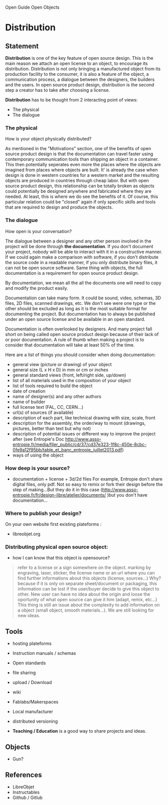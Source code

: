 Open Guide Open Objects

Distribution
========

Statement
---------------

**Distribution** is one of the key feature of open source design. This is the main reason we attach an open license to an object, to encourage its distribution. Distribution is not only bringing a manufactured object from its production facility to the consumer, it is also a feature of the object, a communication process, a dialogue between the designers, the builders and the users. In open source product design, distribution is the second step a creator has to take after choosing a license.

**Distribution** has to be thought from 2 interacting point of views:
 - The physical
 - The dialogue
 
### The physical
How is your object physically distributed? 

As mentioned in the "Motivations" section, one of the benefits of open source product design is that the documentation can travel faster using contemporary communication tools than shipping an object in a container. This then potentially seperates even more the places where the objects are imagined from places where objects are built. It' is already the case when design is done in western countries for a western market and the resulting objects are produced in countries through cheap labor. But with open source product design, this relationship can be totally broken as objects could potentially be designed anywhere and fabricated where they are needed. At least, this is where we do see the benefits of it. Of course, this particular relation could be "closed" again if only specific skills and tools that are required to design and produce the objects. 
 
### The dialogue
How open is your conversation?

The dialogue between a designer and any other person involved in the project will be done through **the documentation**. If you don't document your project, nobody will be able to interact with it in a constructive manner. If we could again make a comparison with software, if you don't distribute the source code in a readable manner, if you only distribute binary files, it can not be open source software. Same thing with objects, the full documentation is a requirement for open source product design.

By documentation, we mean all the all the documents one will need to copy and modify the product easily.

Documentation can take many form. It could be sound, video, schemas, 3D files, 2D files, scanned drawings, etc. We don't see were one type or the other should be excluded as long as it is the most suitable format for documenting the project. But documentation has to always be published under an open source license and be available in an open standard.

Documentation is often overlooked by designers. And many project fall short on being called open source product design because of their lack of or poor docunentation. A rule of thumb when making a project is to consider that documentation will take at least 50% of the time.

Here are a list of things you should consider when doing documentation:
- general view (picture or drawing) of your object
- general size (L x H x D) in mm or cm or inches
- general standard views (front, left/right side, up/down)
- list of all materials used in the composition of your object
- list of tools required to build the object
- date of creation
- name of designer(s) and any other authors
- name of builder
- full license text (FAL, CC, CERN...)
- url(s) of sources (if available)
- description of each part, like technical drawing with size, scale, front
- description for the assembly, the order/way to mount (drawings, pictures, better than text but why not)
- description of potential issues or different way to improve the project after (see Entropie's Doc http://www.asso-entropie.fr/media/filer_public/cd/37/cd37e323-1f8c-450e-8cbc-0fe9a12f95bb/table_et_banc_entropie_juillet2013.pdf)
- ways of using the object

### How deep is your source?
- documentation + license + 3d/2d files 
For example, Entropie don't share digital files, only pdf. Not so easy to remix or fork their design before the step of making...But they do it in this case (http://www.asso-entropie.fr/fr/design-libre/atelier/documents/ )but you don't have documentation...

### Where to publish your design?
On your own website first
existing plateforms :
- libreobjet.org

### Distributing physical open source object:
- how I can know that this object is opensource?
> refer to a license or a sign somewhere on the object.
> marking by engraving, laser, sticker, the license name or an url where you can find further informations about this objects (license, sources...)
Why?
because if it is only on separate sheet/document or packaging, this information can be lost if the user/buyer decide to give this object to other. New user can have no idea about the origin and loose the oportunity of what open source can give it him (adapt, remix, etc...)
This thing is still an issue about the complexity to add information on a object (small object, smooth materials...). We are still looking for new ideas.

Tools
-------
 - hosting plateforms
 
 - Instruction manuals / schemas
 - Open standards
 - file sharing
 - upload / Download
 - wiki
 - Fablabs/Makerspaces
 - Local manufacturer
- distributed versioning
- **Teaching / Education** is a good way to share projects and ideas.

Objects
-----------
 - Gun?

References
----------------
- LibreObjet
- Instructables
- Github / Gitlub

